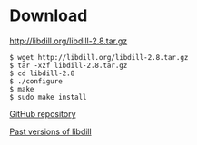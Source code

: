 
# Download

<http://libdill.org/libdill-2.8.tar.gz> 

```
$ wget http://libdill.org/libdill-2.8.tar.gz
$ tar -xzf libdill-2.8.tar.gz 
$ cd libdill-2.8
$ ./configure
$ make
$ sudo make install
```

[GitHub repository](https://github.com/sustrik/libdill)

[Past versions of libdill](libdill-history.html)

